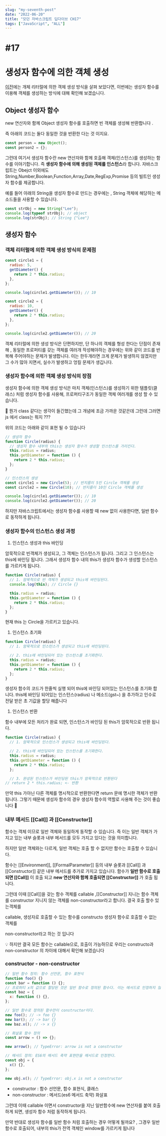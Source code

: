 ```yaml
---
slug: "my-seventh-post"
date: "2022-06-20"
title: "모던 자바스크립트 딥다이브 CH17"
tags: ["JavaScript", "ALL"]
---
```


# #17

# 생성자 함수에 의한 객체 생성

[이전](#10%20648d60be233740e0936c69359ef8e26d.md)에는 개체 리터럴에 의한 객체 생성 방식을 살펴 보았다면, 이번에는 생성자 함수를 이용해 객체를 생성하는 방식에 대해 확인해 보겠습니다.

## Object 생성자 함수

new 연산자와 함께 Object 생성자 함수를 호출하면 빈 객체를 생성해 반환합니다 .

즉 아래의 코드는 둘다 동일한 것을 반환한 다는 것 이지요.

```jsx
const person = new Object();
const person2 = {};
```

그런데 여기서 생성자 함수란 new 연산자와 함께 호출해 객체(인스턴스)를 생성하는 함수를 이야기합니다. 즉 **생성자 함수에 의해 생성된 객체를 인스턴스**라 합니다. 자바스크립트는 Obejct 이외에도 String,Number,Boolean,Function,Array,Date,RegExp,Promise 등의 빌트인 생성자 함수를 제공합니다.

예를 들어 아래의 String을 생성자 함수로 만드는 경우에는 , String 객체에 해당하는 메소드들을 사용할 수 있습니다.

```jsx
const strObj = new String("Lee");
console.log(typeof strObj); // object
console.log(strObj); // String {"Lee"}
```

## 생성자 함수

### 객체 리터럴에 의한 객체 생성 방식의 문제점

```jsx
const circle1 = {
  radius: 5,
  getDiameter() {
    return 2 * this.radius;
  },
};

console.log(circle1.getDiameter()); // 10

const circle2 = {
  radius: 10,
  getDiameter() {
    return 2 * this.radius;
  },
};

console.log(circle2.getDiameter()); // 20
```

객체 리터럴에 의한 생성 방식은 단편하지만, 단 하나의 객체를 형성 한다는 단점이 존재해 , 동일한 프로퍼티를 갖는 객체를 여러개 작성해야하는 경우에는 위와 같이 코드를 반복해 주어야하는 문제가 발생합니다. 이는 한두개라면 크게 문제가 발생하지 않겠지만 그 수가 많아 지면서, 실수가 발생하고 엉킬 문제가 생깁니다.

### 생성자 함수에 의한 객체 생성 방식의 장점

생성자 함수에 의한 객체 생성 방식은 마치 객체(인스턴스)를 생성하기 위한 템플릿(클래스) 처럼 생성자 함수를 사용해, 프로퍼티구조가 동일한 객체 여러개를 생성 할 수 있습니다.

🤔 뭔가 class 같다는 생각이 들긴했는데 그 개념에 조금 가까운 것같은데 그런데 그러면 js 에서 class는 뭐지 ???

위의 코드는 아래와 같이 표현 될 수 있습니다

```jsx
// 생성자 함수
function Circle(radius) {
  // 생성자 함수 내부의 this는 생성자 함수가 생성할 인스턴스를 가리킨다.
  this.radius = radius;
  this.getDiameter = function () {
    return 2 * this.radius;
  };
}

// 인스턴스의 생성
const circle1 = new Circle(5); // 반지름이 5인 Circle 객체를 생성
const circle2 = new Circle(10); // 반지름이 10인 Circle 객체를 생성

console.log(circle1.getDiameter()); // 10
console.log(circle2.getDiameter()); // 20
```

하지만 자바스크립트에서는 생성자 함수를 사용할 때 new 없이 사용한다면, 일반 함수로 동작하게 됩니다.

### 생성자 함수의 인스턴스 생성 과정

1. 인스턴스 생성과 this 바인딩

암묵적으로 빈객체가 생성되고, 그 객체는 인스턴스가 됩니다. 그리고 그 인스턴스는 this에 바인딩 됩니다. 그래서 생성자 함수 내의 this가 생성자 함수가 생성할 인스턴스를 가르키게 됩니다.

```jsx
function Circle(radius) {
  // 1. 암묵적으로 빈 객체가 생성되고 this에 바인딩된다.
  console.log(this); // Circle {}

  this.radius = radius;
  this.getDiameter = function () {
    return 2 * this.radius;
  };
}
```

현재 this 는 Circle을 가르키고 있습니다.

1. 인스턴스 초기화

```jsx
function Circle(radius) {
  // 1. 암묵적으로 인스턴스가 생성되고 this에 바인딩된다.

  // 2. this에 바인딩되어 있는 인스턴스를 초기화한다.
  this.radius = radius;
  this.getDiameter = function () {
    return 2 * this.radius;
  };
}
```

생성자 함수의 코드가 한줄씩 실행 되어 this에 바인딩 되어있는 인스턴스를 초기화 합니다. this에 바인딩 되어있는 인스턴스(radius) 나 메소드(gst~) 을 추가하고 인수로 전달 받은 초 기값을 할당 해줍니다

1. 인스턴스 반환

함수 내부에 모든 처리가 완료 되면, 인스턴스가 바인딩 된 this가 암묵적으로 반환 됩니다.

```jsx
function Circle(radius) {
  // 1. 암묵적으로 인스턴스가 생성되고 this에 바인딩된다.

  // 2. this에 바인딩되어 있는 인스턴스를 초기화한다.
  this.radius = radius;
  this.getDiameter = function () {
    return 2 * this.radius;
  };

  // 3. 완성된 인스턴스가 바인딩된 this가 암묵적으로 반환된다
// return 2 * this.radius; <- 반환
```

만약 this 가아닌 다른 객체를 명시적으로 반환한다면 return 문에 명시한 객체가 반환 됩니다. 그렇기 때문에 생성자 함수의 경우 생성자 함수의 역할로 사용해 주는 것이 좋습니다 🙂

### 내부 메서드 [[Call]] 과 [[Constructor]]

함수는 객체 이므로 일반 객체와 동일하게 동작할 수 있습니다. 즉 이는 일반 객체가 가지고 있는 내부 슬롯과 내부 메서드를 모두 가지고 있다는 것을 의미합니다.

하지만 일반 객체와는 다르게, 일반 객체는 호출 할 수 없지만 함수는 호출할 수 있습니다.

함수는 [[Environment]], [[FormalParameter]] 등의 내부 슬롯과 [[Call]] 과 [[Constructor]] 같은 내부 메서드를 추가로 가지고 있습니다. 함수가 **일반 함수로 호출되면 [[Call]]** 이 호출 되고 **new 연산자와 함께 호출되면 [[Constructor]]** 가 호출 됩니다.

그런데 이때 [[Call]]을 갖는 함수 객체를 callable ,[[Constructor]] 지니는 함수 객체를 constructor 지니지 않는 객체를 non-constructor라고 합니다. 결국 호출 할수 있는객체를

callable, 생성자로 호출할 수 있는 함수를 constructo 생성자 함수로 호출할 수 없는 객체를

non-constructor라고 하는 것 입니다

<aside>
💡 하지만 결국 모든 함수는  callable으로, 호출이 가능하므로 우리는 constructo과  non-constructor 의 차이에 대해서 확인해 보겠습니다

</aside>

### constructor - non-constructor

```jsx
// 일반 함수 정의: 함수 선언문, 함수 표현식
function foo() {}
const bar = function () {};
// 프로퍼티 x의 값으로 할당된 것은 일반 함수로 정의된 함수다. 이는 메서드로 인정하지 않는다.
const baz = {
  x: function () {},
};

// 일반 함수로 정의된 함수만이 constructor이다.
new foo(); // -> foo {}
new bar(); // -> bar {}
new baz.x(); // -> x {}

// 화살표 함수 정의
const arrow = () => {};

new arrow(); // TypeError: arrow is not a constructor

// 메서드 정의: ES6의 메서드 축약 표현만을 메서드로 인정한다.
const obj = {
  x() {},
};

new obj.x(); // TypeError: obj.x is not a constructor
```

- constructor : 함수 선언문, 함수 표현식, 클래스
- non-constructor : 메서드(es6 메서드 축약) 화살표

그런데 이때 callable 이면서 constructor을 지닌 일반함수에 new 연산자를 붙여 호출하게 되면, 생성자 함수 처럼 동작하게 됩니다.

만약 반대로 생성자 함수를 일반 함수 처럼 호출하는 경우 어떻게 될까요? , 그경우 일반 함수로 호출되어, 내부의 this가 전역 객체인 window를 가르키게 됩니다
